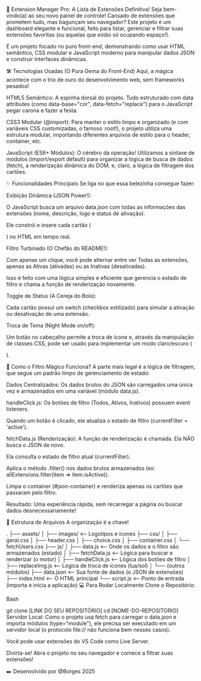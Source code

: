 🚀 Extension Manager Pro: A Lista de Extensões Definitiva!
Seja bem-vindo(a) ao seu novo painel de controle!
Cansado de extensões que prometem tudo, mas bagunçam seu navegador? Este projeto é um dashboard elegante e funcional, feito para listar, gerenciar e filtrar suas extensões favoritas (ou aquelas que estão só ocupando espaço!).

É um projeto focado no puro front-end, demonstrando como usar HTML semântico, CSS modular e JavaScript moderno para manipular dados JSON e construir interfaces dinâmicas.

🛠️ Tecnologias Usadas (O Pura Gema do Front-End)
Aqui, a mágica acontece com o trio de ouro do desenvolvimento web, sem frameworks pesados!

HTML5 Semântico: A espinha dorsal do projeto. Tudo estruturado com data attributes (como data-base="cor", data-fetch="replace") para o JavaScript pegar carona e fazer a festa.

CSS3 Modular (@import): Para manter o estilo limpo e organizado (e com variáveis CSS customizadas, o famoso :root!), o projeto utiliza uma estrutura modular, importando diferentes arquivos de estilo para o header, container, etc.

JavaScript (ES6+ Módulos): O cérebro da operação! Utilizamos a sintaxe de módulos (import/export default) para organizar a lógica de busca de dados (fetch), a renderização dinâmica do DOM, e, claro, a lógica de filtragem dos cartões.

✨ Funcionalidades Principais
Se liga no que essa belezinha consegue fazer:

Exibição Dinâmica (JSON Power!):

O JavaScript busca um arquivo data.json com todas as informações das extensões (nome, descrição, logo e status de ativação).

Ele constrói e insere cada cartão (<div class="card">) no HTML em tempo real.

Filtro Turbinado (O Chefão do README!):

Com apenas um clique, você pode alternar entre ver Todas as extensões, apenas as Ativas (ativadas) ou as Inativas (desativadas).

Isso é feito com uma lógica simples e eficiente que gerencia o estado de filtro e chama a função de renderização novamente.

Toggle de Status (A Cereja do Bolo):

Cada cartão possui um switch (checkbox estilizado) para simular a ativação ou desativação de uma extensão.

Troca de Tema (Night Mode on/off):

Um botão no cabeçalho permite a troca de ícone e, através da manipulação de classes CSS, pode ser usado para implementar um modo claro/escuro (<main class="base" data-base="cor">).

🧠 Como o Filtro Mágico Funciona?
A parte mais legal é a lógica de filtragem, que segue um padrão limpo de gerenciamento de estado:

Dados Centralizados: Os dados brutos do JSON são carregados uma única vez e armazenados em uma variável (módulo data.js).

handleClick.js: Os botões de filtro (Todos, Ativos, Inativos) possuem event listeners.

Quando um botão é clicado, ele atualiza o estado de filtro (currentFilter = 'active').

fetchData.js (Renderização): A função de renderização é chamada. Ela NÃO busca o JSON de novo.

Ela consulta o estado de filtro atual (currentFilter).

Aplica o método .filter() nos dados brutos armazenados (ex: allExtensions.filter(item => item.isActive)).

Limpa o container (#json-container) e renderiza apenas os cartões que passaram pelo filtro.

Resultado: Uma experiência rápida, sem recarregar a página ou buscar dados desnecessariamente!

📂 Estrutura de Arquivos
A organização é a chave!

.
├── assets/
│ ├── images/ <-- Logotipos e ícones
├── css/
│ ├── geral.css
│ ├── header.css
│ ├── choice.css
│ ├── container.css
│ └── fetchUsers.css
├── js/
│ ├── data.js <-- Onde os dados e o filtro são armazenados (estado)
│ ├── fetchData.js <-- Lógica para buscar e renderizar (o motor)
│ ├── handleClick.js <-- Lógica dos botões de filtro
│ ├── replaceImg.js <-- Lógica de troca de ícones (lua/sol)
│ └── (outros módulos)
├── data.json <-- Sua fonte de dados (o JSON de extensões)
├── index.html <-- O HTML principal
└── script.js <-- Ponto de entrada (importa e inicia a aplicação)
💻 Para Rodar Localmente
Clone o Repositório:

Bash

git clone [LINK DO SEU REPOSITÓRIO]
cd [NOME-DO-REPOSITORIO]
Servidor Local: Como o projeto usa fetch para carregar o data.json e importa módulos (type="module"), ele precisa ser executado em um servidor local (o protocolo file:// não funciona bem nesses casos).

Você pode usar extensões do VS Code como Live Server.

Divirta-se! Abra o projeto no seu navegador e comece a filtrar suas extensões!

✒️ Desenvolvido por @Borges 2025

